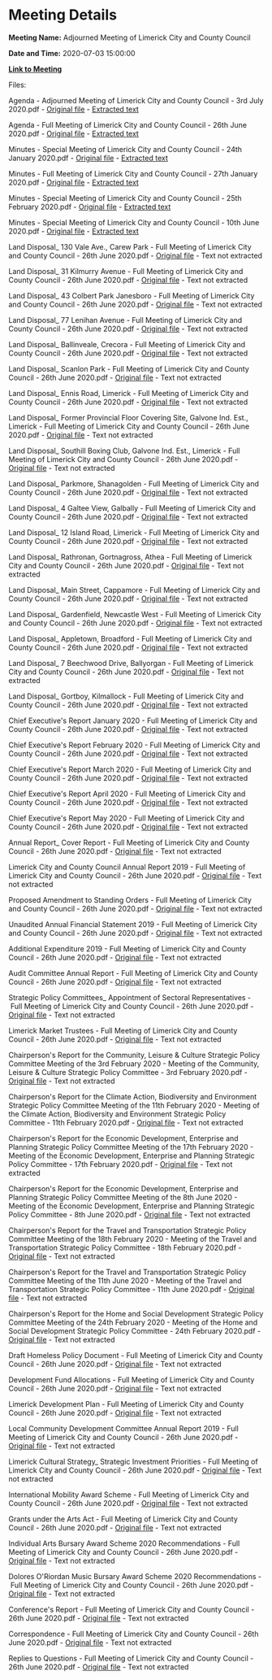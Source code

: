 # Meeting Details

**Meeting Name:** Adjourned Meeting of Limerick City and County Council

**Date and Time:** 2020-07-03 15:00:00

**[Link to Meeting](https://www.limerick.ie/council/whats-on/adjourned-meeting-limerick-city-and-county-council)**

Files: 

Agenda - Adjourned Meeting of Limerick City and County Council - 3rd July 2020.pdf - [Original file](https://www.limerick.ie/sites/default/files/media/documents/2020-06/00-i-agenda-adjourned-meeting-03.07.2020.pdf) - [Extracted text](./Agenda%20-%C2%A0Adjourned%20Meeting%20of%20Limerick%20City%20and%20County%20Council%20-%203rd%20July%202020.md)

Agenda - Full Meeting of Limerick City and County Council - 26th June 2020.pdf - [Original file](https://www.limerick.ie/sites/default/files/media/documents/2020-06/00-agenda-meeting-26.06.2020.pdf) - [Extracted text](./Agenda%20-%C2%A0Full%20Meeting%20of%20Limerick%20City%20and%20County%20Council%20-%2026th%20June%202020.md)

Minutes - Special Meeting of Limerick City and County Council - 24th January 2020.pdf - [Original file](https://www.limerick.ie/sites/default/files/media/documents/2020-06/01-a-minutes-special-meeting-24.01.2020_0.pdf) - [Extracted text](./Minutes%20-%20Special%20Meeting%20of%20Limerick%20City%20and%20County%20Council%C2%A0-%2024th%20January%202020.md)

Minutes - Full Meeting of Limerick City and County Council - 27th January 2020.pdf - [Original file](https://www.limerick.ie/sites/default/files/media/documents/2020-06/01-b-minutes-ordinary-meeting-27.01.2020.pdf) - [Extracted text](./Minutes%20-%C2%A0Full%20Meeting%20of%20Limerick%20City%20and%20County%20Council%20-%2027th%20January%202020.md)

Minutes - Special Meeting of Limerick City and County Council - 25th February 2020.pdf - [Original file](https://www.limerick.ie/sites/default/files/media/documents/2020-06/01-c-minutes-special-meeting-25.02.2020.pdf) - [Extracted text](./Minutes%20-%20Special%20Meeting%20of%20Limerick%20City%20and%20County%20Council%20-%2025th%20February%202020.md)

Minutes - Special Meeting of Limerick City and County Council - 10th June 2020.pdf - [Original file](https://www.limerick.ie/sites/default/files/media/documents/2020-06/01-d-minutes-special-meeting-10.06.2020.pdf) - [Extracted text](./Minutes%20-%20Special%20Meeting%20of%20Limerick%20City%20and%20County%20Council%20-%2010th%20June%202020.md)

Land Disposal_ 130 Vale Ave., Carew Park - Full Meeting of Limerick City and County Council - 26th June 2020.pdf - [Original file](https://www.limerick.ie/sites/default/files/media/documents/2020-06/03-a-land-disposal-130-vale-ave.-carew-park.pdf) - Text not extracted

Land Disposal_ 31 Kilmurry Avenue - Full Meeting of Limerick City and County Council - 26th June 2020.pdf - [Original file](https://www.limerick.ie/sites/default/files/media/documents/2020-06/03-b-land-disiposal-31-kilmurry-ave-garryowen.pdf) - Text not extracted

Land Disposal_ 43 Colbert Park Janesboro - Full Meeting of Limerick City and County Council - 26th June 2020.pdf - [Original file](https://www.limerick.ie/sites/default/files/media/documents/2020-06/03-c-land-disposal-43-colbert-park-janesboro.pdf) - Text not extracted

Land Disposal_ 77 Lenihan Avenue - Full Meeting of Limerick City and County Council - 26th June 2020.pdf - [Original file](https://www.limerick.ie/sites/default/files/media/documents/2020-06/03-d-land-disposal-77-lenihan-avenue-.pdf) - Text not extracted

Land Disposal_ Ballinveale, Crecora - Full Meeting of Limerick City and County Council - 26th June 2020.pdf - [Original file](https://www.limerick.ie/sites/default/files/media/documents/2020-06/03-e-land-disposal-ballinveale-crecora.pdf) - Text not extracted

Land Disposal_ Scanlon Park - Full Meeting of Limerick City and County Council - 26th June 2020.pdf - [Original file](https://www.limerick.ie/sites/default/files/media/documents/2020-06/03-f-land-disposal-scanlon-park-castleconnell.pdf) - Text not extracted

Land Disposal_ Ennis Road, Limerick - Full Meeting of Limerick City and County Council - 26th June 2020.pdf - [Original file](https://www.limerick.ie/sites/default/files/media/documents/2020-06/03-g-land-disposal-ennis-road-limerick.pdf) - Text not extracted

Land Disposal_ Former Provincial Floor Covering Site, Galvone Ind. Est., Limerick - Full Meeting of Limerick City and County Council - 26th June 2020.pdf - [Original file](https://www.limerick.ie/sites/default/files/media/documents/2020-06/03-h-land-disposal-former-provincial-floor-covering-site-galvone-ind.-est.-limerick.pdf) - Text not extracted

Land Disposal_ Southill Boxing Club, Galvone Ind. Est., Limerick - Full Meeting of Limerick City and County Council - 26th June 2020.pdf - [Original file](https://www.limerick.ie/sites/default/files/media/documents/2020-06/03-i-land-disposal-southill-boxing-club-galvone-ind.-est.-limerick.pdf) - Text not extracted

Land Disposal_ Parkmore, Shanagolden - Full Meeting of Limerick City and County Council - 26th June 2020.pdf - [Original file](https://www.limerick.ie/sites/default/files/media/documents/2020-06/03-j-land-disposal-parkmore-shanagolden.pdf) - Text not extracted

Land Disposal_ 4 Galtee View, Galbally - Full Meeting of Limerick City and County Council - 26th June 2020.pdf - [Original file](https://www.limerick.ie/sites/default/files/media/documents/2020-06/03-k-land-disposal-4-galtee-view-galbally.pdf) - Text not extracted

Land Disposal_ 12 Island Road, Limerick - Full Meeting of Limerick City and County Council - 26th June 2020.pdf - [Original file](https://www.limerick.ie/sites/default/files/media/documents/2020-06/03-l-land-disposal-12-island-road-limerick.pdf) - Text not extracted

Land Disposal_ Rathronan, Gortnagross, Athea - Full Meeting of Limerick City and County Council - 26th June 2020.pdf - [Original file](https://www.limerick.ie/sites/default/files/media/documents/2020-06/03-m-land-disposal-rathronan-gortnagross-athea.pdf) - Text not extracted

Land Disposal_ Main Street, Cappamore - Full Meeting of Limerick City and County Council - 26th June 2020.pdf - [Original file](https://www.limerick.ie/sites/default/files/media/documents/2020-06/03-n-land-disposal-main-street-cappamore.pdf) - Text not extracted

Land Disposal_ Gardenfield, Newcastle West - Full Meeting of Limerick City and County Council - 26th June 2020.pdf - [Original file](https://www.limerick.ie/sites/default/files/media/documents/2020-06/03-o-land-disposal-gardenfield-newcastle-west.pdf) - Text not extracted

Land Disposal_ Appletown, Broadford - Full Meeting of Limerick City and County Council - 26th June 2020.pdf - [Original file](https://www.limerick.ie/sites/default/files/media/documents/2020-06/03-p-land-disposal-appletown-broadford.pdf) - Text not extracted

Land Disposal_ 7 Beechwood Drive, Ballyorgan - Full Meeting of Limerick City and County Council - 26th June 2020.pdf - [Original file](https://www.limerick.ie/sites/default/files/media/documents/2020-06/03-q-land-disposal-7-beechwood-drive-ballyorgan.pdf) - Text not extracted

Land Disposal_ Gortboy, Kilmallock - Full Meeting of Limerick City and County Council - 26th June 2020.pdf - [Original file](https://www.limerick.ie/sites/default/files/media/documents/2020-06/03-r-land-disposal-gortboy-kilmallock.pdf) - Text not extracted

Chief Executive's Report January 2020 - Full Meeting of Limerick City and County Council - 26th June 2020.pdf - [Original file](https://www.limerick.ie/sites/default/files/media/documents/2020-06/04-a-i-chief-executives-report-january-2020.pdf) - Text not extracted

Chief Executive's Report February 2020 - Full Meeting of Limerick City and County Council - 26th June 2020.pdf - [Original file](https://www.limerick.ie/sites/default/files/media/documents/2020-06/04-a-ii-chief-executives-report-february-2020.pdf) - Text not extracted

Chief Executive's Report March 2020 - Full Meeting of Limerick City and County Council - 26th June 2020.pdf - [Original file](https://www.limerick.ie/sites/default/files/media/documents/2020-06/04-a-iii-chief-executives-report-march-2020.pdf) - Text not extracted

Chief Executive's Report April 2020 - Full Meeting of Limerick City and County Council - 26th June 2020.pdf - [Original file](https://www.limerick.ie/sites/default/files/media/documents/2020-06/04-a-iv-chief-executives-report-april-2020.pdf) - Text not extracted

Chief Executive's Report May 2020 - Full Meeting of Limerick City and County Council - 26th June 2020.pdf - [Original file](https://www.limerick.ie/sites/default/files/media/documents/2020-06/04-a-v-chief-executives-report-may-2020.pdf) - Text not extracted

Annual Report_ Cover Report - Full Meeting of Limerick City and County Council - 26th June 2020.pdf - [Original file](https://www.limerick.ie/sites/default/files/media/documents/2020-06/04-b-i-annual-report-cover-report.pdf) - Text not extracted

Limerick City and County Council Annual Report 2019 - Full Meeting of Limerick City and County Council - 26th June 2020.pdf - [Original file](https://www.limerick.ie/sites/default/files/media/documents/2020-06/limerick-council-annual-report-2019-v12-onscreen.pdf) - Text not extracted

Proposed Amendment to Standing Orders - Full Meeting of Limerick City and County Council - 26th June 2020.pdf - [Original file](https://www.limerick.ie/sites/default/files/media/documents/2020-06/04-c-proposed-amendment-to-standing-orders.pdf) - Text not extracted

Unaudited Annual Financial Statement 2019 - Full Meeting of Limerick City and County Council - 26th June 2020.pdf - [Original file](https://www.limerick.ie/sites/default/files/media/documents/2020-06/04-d-unaudited-annual-financial-statement-2019.pdf) - Text not extracted

Additional Expenditure 2019 - Full Meeting of Limerick City and County Council - 26th June 2020.pdf - [Original file](https://www.limerick.ie/sites/default/files/media/documents/2020-06/04-e-additional-expenditure-2019.pdf) - Text not extracted

Audit Committee Annual Report - Full Meeting of Limerick City and County Council - 26th June 2020.pdf - [Original file](https://www.limerick.ie/sites/default/files/media/documents/2020-06/04-g-audit-committee-annual-report-2019.pdf) - Text not extracted

Strategic Policy Committees_ Appointment of Sectoral Representatives - Full Meeting of Limerick City and County Council - 26th June 2020.pdf - [Original file](https://www.limerick.ie/sites/default/files/media/documents/2020-06/04-h-spcs-appointment-of-sectoral-representatives.pdf) - Text not extracted

Limerick Market Trustees - Full Meeting of Limerick City and County Council - 26th June 2020.pdf - [Original file](https://www.limerick.ie/sites/default/files/media/documents/2020-06/04-i-limerick-market-trustees.pdf) - Text not extracted

Chairperson's Report for the Community, Leisure & Culture Strategic Policy Committee Meeting of the 3rd February 2020 - Meeting of the Community, Leisure & Culture Strategic Policy Committee - 3rd February 2020.pdf - [Original file](https://www.limerick.ie/sites/default/files/media/documents/2020-06/04-j-i-community-leisure-culture-spc-meeting-03.02.2020.pdf) - Text not extracted

Chairperson's Report for the Climate Action, Biodiversity and Environment Strategic Policy Committee Meeting of the 11th February 2020 - Meeting of the Climate Action, Biodiversity and Environment Strategic Policy Committee - 11th February 2020.pdf - [Original file](https://www.limerick.ie/sites/default/files/media/documents/2020-06/04-j-ii-climate-action-biod.-and-env-spc-meeting-11.02.2020.pdf) - Text not extracted

Chairperson's Report for the Economic Development, Enterprise and Planning Strategic Policy Committee Meeting of the 17th February 2020 - Meeting of the Economic Development, Enterprise and Planning Strategic Policy Committee - 17th February 2020.pdf - [Original file](https://www.limerick.ie/sites/default/files/media/documents/2020-06/04-j-iii-i-economic-dev.-enterprise-planning-spc-meeting-17.02.2020.pdf) - Text not extracted

Chairperson's Report for the Economic Development, Enterprise and Planning Strategic Policy Committee Meeting of the 8th June 2020 - Meeting of the Economic Development, Enterprise and Planning Strategic Policy Committee - 8th June 2020.pdf - [Original file](https://www.limerick.ie/sites/default/files/media/documents/2020-06/04-j-iii-ii-economic-dev.-enterprise-planning-spc-meeting-08.06.2020.pdf) - Text not extracted

Chairperson's Report for the Travel and Transportation Strategic Policy Committee Meeting of the 18th February 2020 - Meeting of the Travel and Transportation Strategic Policy Committee - 18th February 2020.pdf - [Original file](https://www.limerick.ie/sites/default/files/media/documents/2020-06/04-j-iv-i-travel-transportation-spc-meeting-18.02.2020.pdf) - Text not extracted

Chairperson's Report for the Travel and Transportation Strategic Policy Committee Meeting of the 11th June 2020 - Meeting of the Travel and Transportation Strategic Policy Committee - 11th June 2020.pdf - [Original file](https://www.limerick.ie/sites/default/files/media/documents/2020-06/04-j-iv-ii-travel-transportation-spc-meeting-11.06.20.pdf) - Text not extracted

Chairperson's Report for the Home and Social Development Strategic Policy Committee Meeting of the 24th February 2020 - Meeting of the Home and Social Development Strategic Policy Committee - 24th February 2020.pdf - [Original file](https://www.limerick.ie/sites/default/files/media/documents/2020-06/04-j-v-i-home-social-dev.-spc-meeting-24.02.2020.pdf) - Text not extracted

Draft Homeless Policy Document - Full Meeting of Limerick City and County Council - 26th June 2020.pdf - [Original file](https://www.limerick.ie/sites/default/files/media/documents/2020-06/04-j-v-ii-draft-homeless-policy-document.pdf) - Text not extracted

Development Fund Allocations - Full Meeting of Limerick City and County Council - 26th June 2020.pdf - [Original file](https://www.limerick.ie/sites/default/files/media/documents/2020-06/05-a-development-fund-allocations.pdf) - Text not extracted

Limerick Development Plan - Full Meeting of Limerick City and County Council - 26th June 2020.pdf - [Original file](https://www.limerick.ie/sites/default/files/media/documents/2020-06/05-b-limerick-development-plan.pdf) - Text not extracted

Local Community Development Committee Annual Report 2019 - Full Meeting of Limerick City and County Council - 26th June 2020.pdf - [Original file](https://www.limerick.ie/sites/default/files/media/documents/2020-06/06-a-lcdc-annual-report-2019.pdf) - Text not extracted

Limerick Cultural Strategy_ Strategic Investment Priorities - Full Meeting of Limerick City and County Council - 26th June 2020.pdf - [Original file](https://www.limerick.ie/sites/default/files/media/documents/2020-06/06-b-limerick-cultural-strategy-strategic-investment-priorities.pdf) - Text not extracted

International Mobility Award Scheme - Full Meeting of Limerick City and County Council - 26th June 2020.pdf - [Original file](https://www.limerick.ie/sites/default/files/media/documents/2020-06/06-c-international-mobility-award-scheme.pdf) - Text not extracted

Grants under the Arts Act - Full Meeting of Limerick City and County Council - 26th June 2020.pdf - [Original file](https://www.limerick.ie/sites/default/files/media/documents/2020-06/06-d-grants-under-the-arts-act.pdf) - Text not extracted

Individual Arts Bursary Award Scheme 2020 Recommendations - Full Meeting of Limerick City and County Council - 26th June 2020.pdf - [Original file](https://www.limerick.ie/sites/default/files/media/documents/2020-06/06-e-individual-arts-bursary-award-scheme-2020.pdf) - Text not extracted

Dolores O'Riordan Music Bursary Award Scheme 2020 Recommendations - Full Meeting of Limerick City and County Council - 26th June 2020.pdf - [Original file](https://www.limerick.ie/sites/default/files/media/documents/2020-06/06-f-dolores-oriordan-music-bursary-award-scheme-2020.pdf) - Text not extracted

Conference's Report - Full Meeting of Limerick City and County Council - 26th June 2020.pdf - [Original file](https://www.limerick.ie/sites/default/files/media/documents/2020-06/07-ii-conferences-report.pdf) - Text not extracted

Correspondence - Full Meeting of Limerick City and County Council - 26th June 2020.pdf - [Original file](https://www.limerick.ie/sites/default/files/media/documents/2020-06/27-correspondence.pdf) - Text not extracted

Replies to Questions - Full Meeting of Limerick City and County Council - 26th June 2020.pdf - [Original file](https://www.limerick.ie/sites/default/files/media/documents/2020-06/replies-to-questions-meeting-26.06.2020.pdf) - Text not extracted

